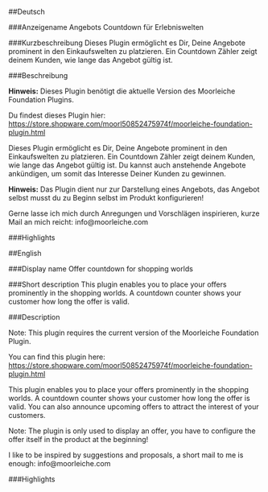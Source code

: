 ##Deutsch

###Anzeigename
Angebots Countdown für Erlebniswelten

###Kurzbeschreibung
Dieses Plugin ermöglicht es Dir, Deine Angebote prominent in den Einkaufswelten zu platzieren. Ein Countdown Zähler zeigt deinem Kunden, wie lange das Angebot gültig ist.

###Beschreibung
<p><strong>Hinweis:</strong> Dieses Plugin benötigt die aktuelle Version des Moorleiche Foundation Plugins.</p>

<p>Du findest dieses Plugin hier: <a href="https://store.shopware.com/moorl50852475974f/moorleiche-foundation-plugin.html">https://store.shopware.com/moorl50852475974f/moorleiche-foundation-plugin.html</a></p>

<p>Dieses Plugin ermöglicht es Dir, Deine Angebote prominent in den Einkaufswelten zu platzieren. Ein Countdown Zähler zeigt deinem Kunden, wie lange das Angebot gültig ist. Du kannst auch anstehende Angebote ankündigen, um somit das Interesse Deiner Kunden zu gewinnen.</p>

<p><strong>Hinweis:</strong> Das Plugin dient nur zur Darstellung eines Angebots, das Angebot selbst musst du zu Beginn selbst im Produkt konfigurieren!</p>

<p>Gerne lasse ich mich durch Anregungen und Vorschlägen inspirieren, kurze Mail an mich reicht: info@moorleiche.com</p>

###Highlights

##English

###Display name
Offer countdown for shopping worlds

###Short description
This plugin enables you to place your offers prominently in the shopping worlds. A countdown counter shows your customer how long the offer is valid.

###Description
<p>Note: This plugin requires the current version of the Moorleiche Foundation Plugin.</p>

<p>You can find this plugin here: <a href="https://store.shopware.com/moorl50852475974f/moorleiche-foundation-plugin.html">https://store.shopware.com/moorl50852475974f/moorleiche-foundation-plugin.html</a></p>

<p>This plugin enables you to place your offers prominently in the shopping worlds. A countdown counter shows your customer how long the offer is valid. You can also announce upcoming offers to attract the interest of your customers.</p>

<p>Note: The plugin is only used to display an offer, you have to configure the offer itself in the product at the beginning!</p>

<p>I like to be inspired by suggestions and proposals, a short mail to me is enough: info@moorleiche.com</p>

###Highlights
